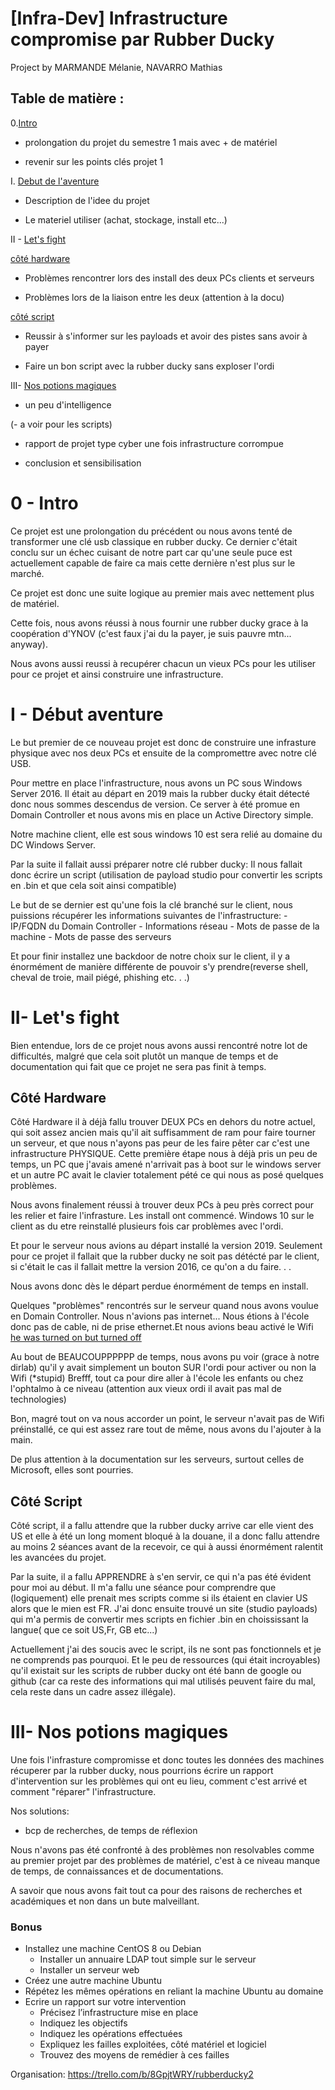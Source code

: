 # [Infra-Dev] Infrastructure compromise par Rubber Ducky

Project by MARMANDE Mélanie, NAVARRO Mathias

## __Table de matière :__

0.[Intro](#0---intro)

- prolongation du projet du semestre 1 mais avec + de matériel

- revenir sur les points clés projet 1

I. [Debut de l'aventure](#i---début-aventure)

- Description de l'idee du projet

- Le materiel utiliser (achat, stockage, install etc...)

II - [Let's fight](#ii--lets-fight)

[côté hardware](#côté-hardware)

- Problèmes rencontrer lors des install des deux PCs clients et serveurs

- Problèmes lors de la liaison entre les deux (attention à la docu)

[côté script](#côté-script)

- Reussir à s'informer sur les payloads et avoir des pistes sans avoir à payer

- Faire un bon script avec la rubber ducky sans exploser l'ordi

III- [Nos potions magiques](#iii--nos-potions-magiques)

- un peu d'intelligence

(- a voir pour les scripts)

- rapport de projet type cyber une fois infrastructure corrompue

- conclusion et sensibilisation

# 0 - Intro

Ce projet est une prolongation du précédent ou nous avons tenté de transformer une clé usb classique en rubber ducky.
Ce dernier c'était conclu sur un échec cuisant de notre part car qu'une seule puce est actuellement capable de faire ca mais cette dernière n'est plus sur le marché.

Ce projet est donc une suite logique au premier mais avec nettement plus de matériel.

Cette fois, nous avons réussi à nous fournir une rubber ducky grace à la coopération d'YNOV (c'est faux j'ai du la payer, je suis pauvre mtn... anyway).

Nous avons aussi reussi à recupérer chacun un vieux PCs pour les utiliser pour ce projet et ainsi construire une infrastructure.

# I - Début aventure

Le but premier de ce nouveau projet est donc de construire une infrasture physique avec nos deux PCs et ensuite de la compromettre avec notre clé USB.

Pour mettre en place l'infrastructure, nous avons un PC sous Windows Server 2016. Il était au départ en 2019 mais la rubber ducky était détecté donc nous sommes descendus de version.
Ce server à été promue en Domain Controller et nous avons mis en place un Active Directory simple.

Notre machine client, elle est sous windows 10 est sera relié au domaine du DC Windows Server.

Par la suite il fallait aussi préparer notre clé rubber ducky:
Il nous fallait donc écrire un script (utilisation de payload studio pour convertir les scripts en .bin et que cela soit ainsi compatible)

Le but de se dernier est qu'une fois la clé branché sur le client, nous puissions récupérer les informations suivantes de l'infrastructure:
    - IP/FQDN du Domain Controller
    - Informations réseau
    - Mots de passe de la machine
    - Mots de passe des serveurs

Et pour finir installez une backdoor de notre choix sur le client, il y a énormément de manière différente de pouvoir s'y prendre(reverse shell, cheval de troie, mail piégé, phishing etc. . .)

# II- Let's fight

Bien entendue, lors de ce projet nous avons aussi rencontré notre lot de difficultés, malgré que cela soit plutôt un manque de temps et de documentation qui fait que ce projet ne sera pas finit à temps.

## Côté Hardware

Côté Hardware il à déjà fallu trouver DEUX PCs en dehors du notre actuel, qui soit assez ancien mais qu'il ait suffisamment de ram pour faire tourner un serveur, et que nous n'ayons pas peur de les faire pêter car c'est une infrastructure PHYSIQUE.
Cette première étape nous à déjà pris un peu de temps, un PC que j'avais amené n'arrivait pas à boot sur le windows server et un autre PC avait le clavier totalement pété ce qui nous as posé quelques problèmes.

Nous avons finalement réussi à trouver deux PCs à peu près correct pour les relier et faire l'infrasture. Les install ont commencé.
Windows 10 sur le client as du etre reinstallé plusieurs fois car problèmes avec l'ordi.

Et pour le serveur nous avions au départ installé la version 2019. Seulement pour ce projet il fallait que la rubber ducky ne soit pas détécté par le client, si c'était le cas il fallait mettre la version 2016, ce qu'on a du faire. . .

Nous avons donc dès le départ perdue énormément de temps en install.

Quelques "problèmes" rencontrés sur le serveur quand nous avons voulue en Domain Controller. Nous n'avions pas internet...
Nous étions à l'école donc pas de cable, ni de prise ethernet.Et nous avions beau activé le Wifi [he was turned on but turned off](./turned%20on%20but%20off.png)

Au bout de BEAUCOUPPPPPP de temps, nous avons pu voir (grace à notre dirlab) qu'il y avait simplement un bouton SUR l'ordi pour activer ou non la Wifi (*stupid)
Brefff, tout ca pour dire aller à l'école les enfants ou chez l'ophtalmo à ce niveau (attention aux vieux ordi il avait pas mal de technologies)

Bon, magré tout on va nous accorder un point, le serveur n'avait pas de Wifi préinstallé, ce qui est assez rare tout de même, nous avons du l'ajouter à la main.

De plus attention à la documentation sur les serveurs, surtout celles de Microsoft, elles sont pourries.

## Côté Script

Côté script, il a fallu attendre que la rubber ducky arrive car elle vient des US et elle à été un long moment bloqué à la douane, il a donc fallu attendre au moins 2 séances avant de la recevoir, ce qui à aussi énormément ralentit les avancées du projet. 

Par la suite, il a fallu APPRENDRE à s'en servir, ce qui n'a pas été évident pour moi au début. Il m'a fallu une séance pour comprendre que (logiquement) elle prenait mes scripts comme si ils étaient en clavier US alors que le mien est FR. J'ai donc ensuite trouvé un site (studio payloads) qui m'a permis de convertir mes scripts en fichier .bin en choississant la langue( que ce soit US,Fr, GB etc...)

Actuellement j'ai des soucis avec le script, ils ne sont pas fonctionnels et je ne comprends pas pourquoi. Et le peu de ressources (qui était incroyables) qu'il existait sur les scripts de rubber ducky ont été bann de google ou github (car ca reste des informations qui mal utilisés peuvent faire du mal, cela reste dans un cadre assez illégale).

# III- Nos potions magiques

Une fois l'infrasture compromisse et donc toutes les données des machines récuperer par la rubber ducky, nous pourrions écrire un rapport d'intervention sur les problèmes qui ont eu lieu, comment c'est arrivé et comment "réparer" l'infrastructure.

Nos solutions:
- bcp de recherches, de temps de réflexion

Nous n'avons pas été confronté à des problèmes non resolvables comme au premier projet par des problèmes de matériel, c'est à ce niveau manque de temps, de connaissances et de documentations.

A savoir que nous avons fait tout ca pour des raisons de recherches et académiques et non dans un bute malveillant.
### Bonus

- Installez une machine CentOS 8 ou Debian
    - Installer un annuaire LDAP tout simple sur le serveur
    - Installer un serveur web
- Créez une autre machine Ubuntu
- Répétez les mêmes opérations en reliant la machine Ubuntu au domaine
- Ecrire un rapport sur votre intervention
    - Précisez l’infrastructure mise en place
    - Indiquez les objectifs
    - Indiquez les opérations effectuées
    - Expliquez les failles exploitées, côté matériel et logiciel
    - Trouvez des moyens de remédier à ces failles

Organisation: https://trello.com/b/8GpjtWRY/rubberducky2